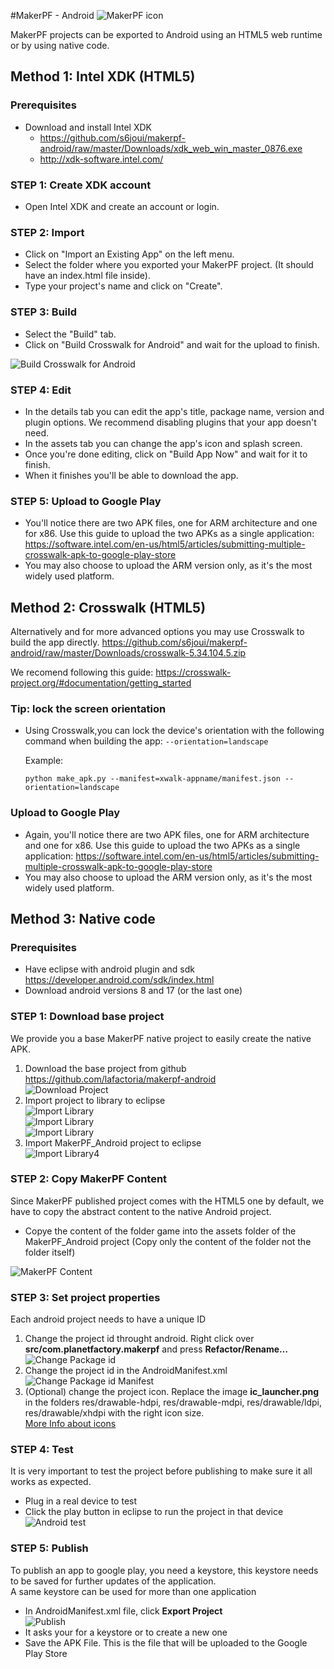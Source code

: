 #MakerPF - Android
![MakerPF icon](https://dl.dropboxusercontent.com/u/18446966/MAKERPF_MANUAL_IMAGES/makerPFicon.png)

[MakerPF]: http://wwww.planetfactory.com "MakerPF"
[LaFactoria]: http://wwww.lafactoria.eu "La Factoria"

MakerPF projects can be exported to Android using an HTML5 web runtime or by using native code.

## Method 1: Intel XDK (HTML5)

### Prerequisites
- Download and install Intel XDK
    - <https://github.com/s6joui/makerpf-android/raw/master/Downloads/xdk_web_win_master_0876.exe>
    - <http://xdk-software.intel.com/>

### STEP 1: Create XDK account
- Open Intel XDK and create an account or login.

### STEP 2: Import
- Click on "Import an Existing App" on the left menu.
- Select the folder where you exported your MakerPF project. (It should have an index.html file inside).
- Type your project's name and click on "Create".

### STEP 3: Build
- Select the "Build" tab.
- Click on "Build Crosswalk for Android" and wait for the upload to finish.

![Build Crosswalk for Android](http://i.imgur.com/URbl8MY.jpg)   

### STEP 4: Edit
- In the details tab you can edit the app's title, package name, version and plugin options. We recommend disabling plugins that your app doesn't need.
- In the assets tab you can change the app's icon and splash screen.
- Once you're done editing, click on "Build App Now" and wait for it to finish.
- When it finishes you'll be able to download the app.

### STEP 5: Upload to Google Play
- You'll notice there are two APK files, one for ARM architecture and one for x86. Use this guide to upload the two APKs as a single application: <https://software.intel.com/en-us/html5/articles/submitting-multiple-crosswalk-apk-to-google-play-store>
- You may also choose to upload the ARM version only, as it's the most widely used platform.

## Method 2: Crosswalk (HTML5)

Alternatively and for more advanced options you may use Crosswalk to build the app directly. <https://github.com/s6joui/makerpf-android/raw/master/Downloads/crosswalk-5.34.104.5.zip>

We recomend following this guide: <https://crosswalk-project.org/#documentation/getting_started>

### Tip: lock the screen orientation
- Using Crosswalk,you can lock the device's orientation with the following command when building the app: ```--orientation=landscape```
    
    Example:
    ```
    python make_apk.py --manifest=xwalk-appname/manifest.json --orientation=landscape
    ```

### Upload to Google Play
- Again, you'll notice there are two APK files, one for ARM architecture and one for x86. Use this guide to upload the two APKs as a single application: <https://software.intel.com/en-us/html5/articles/submitting-multiple-crosswalk-apk-to-google-play-store>
- You may also choose to upload the ARM version only, as it's the most widely used platform.

## Method 3: Native code

### Prerequisites
- Have eclipse with android plugin and sdk <https://developer.android.com/sdk/index.html>
- Download android versions 8 and 17 (or the last one)
 
### STEP 1: Download base project
We provide you a base MakerPF native project to easily create the native APK.

1. Download the base project from github <https://github.com/lafactoria/makerpf-android>      
![Download Project](https://dl.dropboxusercontent.com/u/18446966/MAKERPF_MANUAL_IMAGES/makerPF-download.png)   
2. Import project to library to eclipse   
![Import Library](https://dl.dropboxusercontent.com/u/18446966/MAKERPF_MANUAL_IMAGES/android/import.png)   
![Import Library](https://dl.dropboxusercontent.com/u/18446966/MAKERPF_MANUAL_IMAGES/android/import2.png)   
![Import Library](https://dl.dropboxusercontent.com/u/18446966/MAKERPF_MANUAL_IMAGES/android/import3.png)   
3. Import MakerPF_Android project to eclipse     
![Import Library4](https://dl.dropboxusercontent.com/u/18446966/MAKERPF_MANUAL_IMAGES/android/import4.png)


### STEP 2: Copy MakerPF Content
Since MakerPF published project comes with the HTML5 one by default, we have to copy the abstract content to the native Android project.   

- Copye the content of the folder game into the assets folder of the MakerPF_Android project (Copy only the content of the folder not the folder itself)

![MakerPF Content](https://dl.dropboxusercontent.com/u/18446966/MAKERPF_MANUAL_IMAGES/android/content.png)


### STEP 3: Set project properties
Each android project needs to have a unique ID   

1. Change the project id throught android. Right click over **src/com.planetfactory.makerpf** and press **Refactor/Rename…**
![Change Package id](https://dl.dropboxusercontent.com/u/18446966/MAKERPF_MANUAL_IMAGES/android/rename.png)
2. Change the project id in the AndroidManifest.xml 
![Change Package id Manifest](https://dl.dropboxusercontent.com/u/18446966/MAKERPF_MANUAL_IMAGES/android/packageId.png)
3. (Optional) change the project icon. Replace the image **ic_launcher.png** in the folders res/drawable-hdpi, res/drawable-mdpi, res/drawable/ldpi, res/drawable/xhdpi with the right icon size.   
[More Info about icons](http://developer.android.com/design/style/iconography.html)



### STEP 4: Test
It is very important to test the project before publishing to make sure it all works as expected.

- Plug in a real device to test
- Click the play button in eclipse to run the project in that device   
![Android test](https://dl.dropboxusercontent.com/u/18446966/MAKERPF_MANUAL_IMAGES/android/test.png)

### STEP 5: Publish
To publish an app to google play, you need a keystore, this keystore needs to be saved for further updates of the application.   
A same keystore can be used for more than one application

- In AndroidManifest.xml file, click **Export Project**   
![Publish](https://dl.dropboxusercontent.com/u/18446966/MAKERPF_MANUAL_IMAGES/android/export.png)
- It asks your for a keystore or to create a new one
- Save the APK File. This is the file that will be uploaded to the Google Play Store

